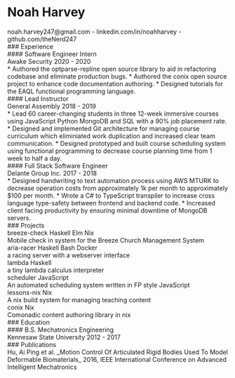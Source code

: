 # Noah Harvey
<section class="contact">
noah.harvey247@gmail.com - linkedin.com/in/noahharvey - github.com/theNerd247</section>

<section class="section experience">
### Experience
<div class="section-contents">
<div class="subsection">
#### Software Engineer Intern
<div class="aligned">
<span class="left-align">Awake Security</span>
<span class="right-align">
2020 - 2020
 </span>
 </div>

 <div class="content">
 * Authored the optparse-repline open source library to aid in refactoring codebase and eliminate production bugs.
* Authored the conix open source project to enhance code documentation authoring.
* Designed tutorials for the EAQL functional programming language.
 </div>
</div>
<div class="subsection">
#### Lead Instructor
<div class="aligned">
<span class="left-align">General Assembly</span>
<span class="right-align">
2018 - 2019
 </span>
 </div>

 <div class="content">
 * Lead 60 career-changing students in three 12-week immersive courses using JavaScript Python MongoDB and SQL with a 90% job placement rate.
* Designed and implemented Git architecture for managing course curriculum which eliminiated work duplication and increased clear team communication.
* Designed prototyped and built course scheduling system using functional programming to decrease course planning time from 1 week to half a day.
 </div>
</div>
<div class="subsection">
#### Full Stack Software Engineer
<div class="aligned">
<span class="left-align">Delante Group Inc.</span>
<span class="right-align">
2017 - 2018
 </span>
 </div>

 <div class="content">
 * Designed handwriting to text automation process using AWS MTURK to decrease operation costs from approximately 1k per month to approximately $100 per month.
* Wrote a C# to TypeScript transpiler to increase cross language type-safety between frontend and backend code.
* Increased client facing productivity by ensuring minimal downtime of MongoDB servers.
 </div>
</div>
</div>
</section>
<section class="section projects">
### Projects
<div class="section-contents">
<div class="subsection">

<div class="aligned">
<span class="left-align">breeze-check</span>
<span class="right-align">
Haskell Elm Nix
 </span>
 </div>

 <div class="content">
 Mobile check in system for the Breeze Church Management System
 </div>
</div>
<div class="subsection">

<div class="aligned">
<span class="left-align">aria-racer</span>
<span class="right-align">
Haskell Bash Docker
 </span>
 </div>

 <div class="content">
 a racing server with a webserver interface
 </div>
</div>
<div class="subsection">

<div class="aligned">
<span class="left-align">lambda</span>
<span class="right-align">
Haskell
 </span>
 </div>

 <div class="content">
 a tiny lambda calculus interpreter
 </div>
</div>
<div class="subsection">

<div class="aligned">
<span class="left-align">scheduler</span>
<span class="right-align">
JavaScript
 </span>
 </div>

 <div class="content">
 An automated scheduling system written in FP style JavaScript
 </div>
</div>
<div class="subsection">

<div class="aligned">
<span class="left-align">lessons-nix</span>
<span class="right-align">
Nix
 </span>
 </div>

 <div class="content">
 A nix build system for managing teaching content
 </div>
</div>
<div class="subsection">

<div class="aligned">
<span class="left-align">conix</span>
<span class="right-align">
Nix
 </span>
 </div>

 <div class="content">
 Comonadic content authoring library in nix
 </div>
</div>
</div>
</section>
<section class="section ">
### Education
<div class="section-contents">
<div class="subsection">
#### B.S. Mechatronics Engineering
<div class="aligned">
<span class="left-align">Kennesaw State University</span>
<span class="right-align">
2012 - 2017
 </span>
 </div>

 <div class="content">
 
 </div>
</div>
</div>
</section>
<section class="section ">
### Publications
<div class="section-contents">
<span class="publication-item">
Hu, Ai Ping et al. _Motion Control Of Articulated Rigid Bodies Used To Model Deformable Biomaterials_ 2016, IEEE International Conference on Advanced Intelligent Mechatronics
</span>
</div>
</section>
